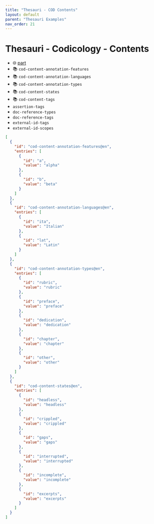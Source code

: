 ```yaml
---
title: "Thesauri - COD Contents"
layout: default
parent: "Thesauri Examples"
nav_order: 21
---
```


# Thesauri - Codicology - Contents

- 🌐 [part](https://github.com/vedph/cadmus-codicology/blob/master/docs/cod-contents.md)
- 📚 `cod-content-annotation-features`
- 📚 `cod-content-annotation-languages`
- 📚 `cod-content-annotation-types`
- 📚 `cod-content-states`
- 📚 `cod-content-tags`
- `assertion-tags`
- `doc-reference-types`
- `doc-reference-tags`
- `external-id-tags`
- `external-id-scopes`

```json
[
  {
    "id": "cod-content-annotation-features@en",
    "entries": [
      {
        "id": "a",
        "value": "alpha"
      },
      {
        "id": "b",
        "value": "beta"
      }
    ]
  },
  {
    "id": "cod-content-annotation-languages@en",
    "entries": [
      {
        "id": "ita",
        "value": "Italian"
      },
      {
        "id": "lat",
        "value": "Latin"
      }
    ]
  },
  {
    "id": "cod-content-annotation-types@en",
    "entries": [
      {
        "id": "rubric",
        "value": "rubric"
      },
      {
        "id": "preface",
        "value": "preface"
      },
      {
        "id": "dedication",
        "value": "dedication"
      },
      {
        "id": "chapter",
        "value": "chapter"
      },
      {
        "id": "other",
        "value": "other"
      }
    ]
  },
  {
    "id": "cod-content-states@en",
    "entries": [
      {
        "id": "headless",
        "value": "headless"
      },
      {
        "id": "crippled",
        "value": "crippled"
      },
      {
        "id": "gaps",
        "value": "gaps"
      },
      {
        "id": "interrupted",
        "value": "interrupted"
      },
      {
        "id": "incomplete",
        "value": "incomplete"
      },
      {
        "id": "excerpts",
        "value": "excerpts"
      }
    ]
  }
]
```
